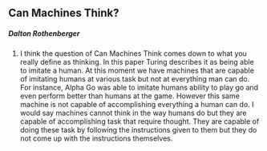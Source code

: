 ## Can Machines Think?

##### Dalton Rothenberger

1. I think the question of Can Machines Think comes down to what you really define as thinking. In this paper Turing describes it as being able to imitate a human. At this moment we have machines that are capable of imitating humans at various task but not at everything man can do. For instance, Alpha Go was able to imitate humans ability to play go and even perform better than humans at the game. However this same machine is not capable of accomplishing everything a human can do. I would say machines cannot think in the way humans do but they are capable of accomplishing task that require thought. They are capable of doing these task by following the instructions given to them but they do not come up with the instructions themselves.

